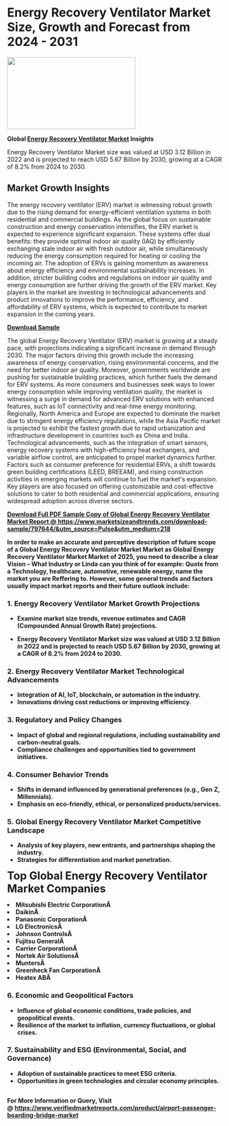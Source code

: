 <H1>Energy Recovery Ventilator Market Size, Growth and Forecast from 2024 - 2031</H1><img class="aligncenter size-medium wp-image-584254" src="https://thirdeyenews.in/wp-content/uploads/2024/09/Global-Market-Research-300x168.jpeg" alt="" width="300" height="168" /><p><strong>Global&nbsp;<a href="https://www.marketsizeandtrends.com/download-sample/797644/&amp;utm_source=Pulse&amp;utm_medium=218">Energy Recovery Ventilator Market</a> Insights</strong></p><p>Energy Recovery Ventilator Market size was valued at USD 3.12 Billion in 2022 and is projected to reach USD 5.67 Billion by 2030, growing at a CAGR of 8.2% from 2024 to 2030.</p><p><h2>Market Growth Insights</h2> <p>The energy recovery ventilator (ERV) market is witnessing robust growth due to the rising demand for energy-efficient ventilation systems in both residential and commercial buildings. As the global focus on sustainable construction and energy conservation intensifies, the ERV market is expected to experience significant expansion. These systems offer dual benefits: they provide optimal indoor air quality (IAQ) by efficiently exchanging stale indoor air with fresh outdoor air, while simultaneously reducing the energy consumption required for heating or cooling the incoming air. The adoption of ERVs is gaining momentum as awareness about energy efficiency and environmental sustainability increases. In addition, stricter building codes and regulations on indoor air quality and energy consumption are further driving the growth of the ERV market. Key players in the market are investing in technological advancements and product innovations to improve the performance, efficiency, and affordability of ERV systems, which is expected to contribute to market expansion in the coming years.</p> <p><strong><a href="#">Download Sample</a></strong></p> <p>The global Energy Recovery Ventilator (ERV) market is growing at a steady pace, with projections indicating a significant increase in demand through 2030. The major factors driving this growth include the increasing awareness of energy conservation, rising environmental concerns, and the need for better indoor air quality. Moreover, governments worldwide are pushing for sustainable building practices, which further fuels the demand for ERV systems. As more consumers and businesses seek ways to lower energy consumption while improving ventilation quality, the market is witnessing a surge in demand for advanced ERV solutions with enhanced features, such as IoT connectivity and real-time energy monitoring. Regionally, North America and Europe are expected to dominate the market due to stringent energy efficiency regulations, while the Asia Pacific market is projected to exhibit the fastest growth due to rapid urbanization and infrastructure development in countries such as China and India. Technological advancements, such as the integration of smart sensors, energy recovery systems with high-efficiency heat exchangers, and variable airflow control, are anticipated to propel market dynamics further. Factors such as consumer preference for residential ERVs, a shift towards green building certifications (LEED, BREEAM), and rising construction activities in emerging markets will continue to fuel the market's expansion. Key players are also focused on offering customizable and cost-effective solutions to cater to both residential and commercial applications, ensuring widespread adoption across diverse sectors.</p> <p><strong><a href="#"></p><p><span class=""><strong>Download Full PDF Sample Copy of Global Energy Recovery Ventilator Market Report</strong> @ <a href="https://www.marketsizeandtrends.com/download-sample/797644/&amp;utm_source=Pulse&amp;utm_medium=218" target="_blank">https://www.marketsizeandtrends.com/download-sample/797644/&amp;utm_source=Pulse&amp;utm_medium=218</a></span></p><p>In order to make an accurate and perceptive description of future scope of a Global&nbsp;Energy Recovery Ventilator Market Market as Global&nbsp;Energy Recovery Ventilator Market Market of 2025, you need to describe a clear Vision &ndash; What Industry or Linda can you think of for example: Quote from a Technology, healthcare, automotive, renewable energy, name the market you are Reffering to. However, some general trends and factors usually impact market reports and their future outlook include:</p><h3>1.&nbsp;<strong>Energy Recovery Ventilator Market Growth Projections</strong></h3><ul><li>Examine market size trends, revenue estimates and CAGR (Compounded Annual Growth Rate) projections.</li><li><p>Energy Recovery Ventilator Market size was valued at USD 3.12 Billion in 2022 and is projected to reach USD 5.67 Billion by 2030, growing at a CAGR of 8.2% from 2024 to 2030.</p></li></ul><h3>2.&nbsp;<strong>Energy Recovery Ventilator Market Technological Advancements</strong></h3><ul><li>Integration of AI, IoT, blockchain, or automation in the industry.</li><li>Innovations driving cost reductions or improving efficiency.</li></ul><h3>3.&nbsp;<strong>Regulatory and Policy Changes</strong></h3><ul><li>Impact of global and regional regulations, including sustainability and carbon-neutral goals.</li><li>Compliance challenges and opportunities tied to government initiatives.</li></ul><h3>4.&nbsp;<strong>Consumer Behavior Trends</strong></h3><ul><li>Shifts in demand influenced by generational preferences (e.g., Gen Z, Millennials).</li><li>Emphasis on eco-friendly, ethical, or personalized products/services.</li></ul><h3>5.&nbsp;<strong>Global Energy Recovery Ventilator Market Competitive Landscape</strong></h3><ul><li>Analysis of key players, new entrants, and partnerships shaping the industry.</li><li>Strategies for differentiation and market penetration.</li></ul><p data-pm-slice="1 1 []"><span style="color: inherit; font-family: inherit; font-size: 25px;">Top Global Energy Recovery Ventilator Market Companies</span></p><div class="" data-test-id=""><p><li>Mitsubishi Electric CorporationÂ </li><li> DaikinÂ </li><li> Panasonic CorporationÂ </li><li> LG ElectronicsÂ </li><li> Johnson ControlsÂ </li><li> Fujitsu GeneralÂ </li><li> Carrier CorporationÂ </li><li> Nortek Air SolutionsÂ </li><li> MuntersÂ </li><li> Greenheck Fan CorporationÂ </li><li> Heatex ABÂ </li></p></div><h3>6.&nbsp;<strong>Economic and Geopolitical Factors</strong></h3><ul><li>Influence of global economic conditions, trade policies, and geopolitical events.</li><li>Resilience of the market to inflation, currency fluctuations, or global crises.</li></ul><h3>7.&nbsp;<strong>Sustainability and ESG (Environmental, Social, and Governance)</strong></h3><ul><li>Adoption of sustainable practices to meet ESG criteria.</li><li>Opportunities in green technologies and circular economy principles.</li></ul><h2><strong style="font-size: 14px;">For More Information or Query, Visit @&nbsp;</strong><a style="background-color: #ffffff; font-size: 14px;" href="https://www.marketsizeandtrends.com/report/energy-recovery-ventilator-market/" target="_blank">https://www.verifiedmarketreports.com/product/airport-passenger-boarding-bridge-market</a></h2>
